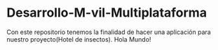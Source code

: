 # Desarrollo-M-vil-Multiplataforma
Con este repositorio tenemos la finalidad de hacer una aplicación para nuestro proyecto(Hotel de insectos).
Hola Mundo!
